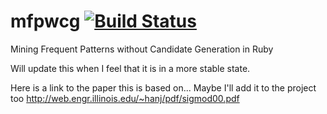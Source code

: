 mfpwcg [![Build Status](https://travis-ci.org/DomSheehy/mfpwcg.svg?branch=master)](https://travis-ci.org/DomSheehy/mfpwcg)
======

Mining Frequent Patterns without Candidate Generation in Ruby

Will update this when I feel that it is in a more stable state.

Here is a link to the paper this is based on... Maybe I'll add it to the project too http://web.engr.illinois.edu/~hanj/pdf/sigmod00.pdf

